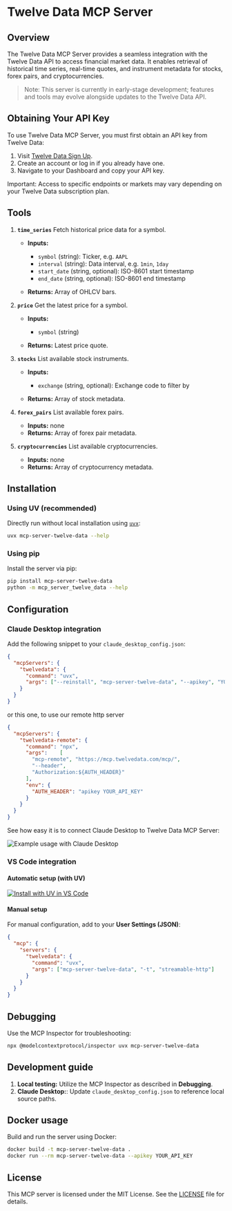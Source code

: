 
# Twelve Data MCP Server

## Overview

The Twelve Data MCP Server provides a seamless integration with the Twelve Data API to access financial market data. It enables retrieval of historical time series, real-time quotes, and instrument metadata for stocks, forex pairs, and cryptocurrencies.

> Note: This server is currently in early-stage development; features and tools may evolve alongside updates to the Twelve Data API.

## Obtaining Your API Key

To use Twelve Data MCP Server, you must first obtain an API key from Twelve Data:

1. Visit [Twelve Data Sign Up](https://twelvedata.com/register?utm_source=github&utm_medium=repository&utm_campaign=mcp_repo).
2. Create an account or log in if you already have one.
3. Navigate to your Dashboard and copy your API key.

Important: Access to specific endpoints or markets may vary depending on your Twelve Data subscription plan.

## Tools

1. **`time_series`**
   Fetch historical price data for a symbol.

   * **Inputs:**

     * `symbol` (string): Ticker, e.g. `AAPL`
     * `interval` (string): Data interval, e.g. `1min`, `1day`
     * `start_date` (string, optional): ISO-8601 start timestamp
     * `end_date` (string, optional): ISO-8601 end timestamp
   * **Returns:** Array of OHLCV bars.

2. **`price`**
   Get the latest price for a symbol.

   * **Inputs:**

     * `symbol` (string)
   * **Returns:** Latest price quote.

3. **`stocks`**
   List available stock instruments.

   * **Inputs:**

     * `exchange` (string, optional): Exchange code to filter by
   * **Returns:** Array of stock metadata.

4. **`forex_pairs`**
   List available forex pairs.

   * **Inputs:** none
   * **Returns:** Array of forex pair metadata.

5. **`cryptocurrencies`**
   List available cryptocurrencies.

   * **Inputs:** none
   * **Returns:** Array of cryptocurrency metadata.

## Installation

### Using **UV** (recommended)

Directly run without local installation using [`uvx`](https://docs.astral.sh/uv/guides/tools/):

```bash
uvx mcp-server-twelve-data --help
```

### Using **pip**

Install the server via pip:

```bash
pip install mcp-server-twelve-data
python -m mcp_server_twelve_data --help
```

## Configuration

### Claude Desktop integration

Add the following snippet to your `claude_desktop_config.json`:

```json
{
  "mcpServers": {
    "twelvedata": {
      "command": "uvx",
      "args": ["--reinstall", "mcp-server-twelve-data", "--apikey", "YOUR_API_KEY"]
    }
  }
}
```


or this one, to use our remote http server

```json
{
  "mcpServers": {
    "twelvedata-remote": {
      "command": "npx",
      "args":    [
        "mcp-remote", "https://mcp.twelvedata.com/mcp/",
        "--header",
        "Authorization:${AUTH_HEADER}"
      ],
      "env": {
        "AUTH_HEADER": "apikey YOUR_API_KEY"
      }
    }
  }
}
```

See how easy it is to connect Claude Desktop to Twelve Data MCP Server:

![Example usage with Claude Desktop](./example.gif)

### VS Code integration

#### Automatic setup (with UV)

[![Install with UV in VS Code](https://img.shields.io/badge/VS_Code-UV-0098FF?style=flat-square\&logo=visualstudiocode\&logoColor=white)](https://insiders.vscode.dev/redirect/mcp/install?name=twelvedata&config=%7B%22command%22%3A%22uvx%22%2C%22args%22%3A%5B%22mcp-server-twelve-data%22%2C%22--apikey%22%2C%22YOUR_API_KEY%22%5D%7D)

#### Manual setup

For manual configuration, add to your **User Settings (JSON)**:

```json
{
  "mcp": {
    "servers": {
      "twelvedata": {
        "command": "uvx",
        "args": ["mcp-server-twelve-data", "-t", "streamable-http"]
      }
    }
  }
}
```

## Debugging

Use the MCP Inspector for troubleshooting:

```bash
npx @modelcontextprotocol/inspector uvx mcp-server-twelve-data
```

## Development guide

1. **Local testing:** Utilize the MCP Inspector as described in **Debugging**.
2. **Claude Desktop:**: Update `claude_desktop_config.json` to reference local source paths.

## Docker usage

Build and run the server using Docker:

```bash
docker build -t mcp-server-twelve-data .
docker run --rm mcp-server-twelve-data --apikey YOUR_API_KEY
```

## License

This MCP server is licensed under the MIT License. See the [LICENSE](../../LICENSE) file for details.
